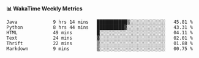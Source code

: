 **:bar_chart: WakaTime Weekly Metrics**

<!--START_SECTION:waka-->

```text
Java             9 hrs 14 mins   ███████████▒░░░░░░░░░░░░░   45.81 %
Python           8 hrs 44 mins   ██████████▓░░░░░░░░░░░░░░   43.31 %
HTML             49 mins         █░░░░░░░░░░░░░░░░░░░░░░░░   04.11 %
Text             24 mins         ▓░░░░░░░░░░░░░░░░░░░░░░░░   02.01 %
Thrift           22 mins         ▒░░░░░░░░░░░░░░░░░░░░░░░░   01.88 %
Markdown         9 mins          ▒░░░░░░░░░░░░░░░░░░░░░░░░   00.75 %
```

<!--END_SECTION:waka-->
